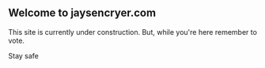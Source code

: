 ## Welcome to jaysencryer.com

This site is currently under construction.
But, while you're here remember to vote.

Stay safe

